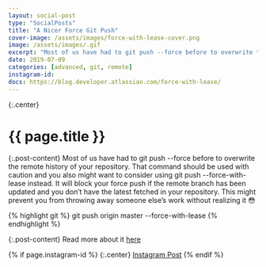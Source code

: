 ```yaml
---
layout: social-post
type: "SocialPosts"
title: "A Nicer Force Git Push"
cover-image: /assets/images/force-with-lease-cover.png
image: /assets/images/.gif
excerpt: "Most of us have had to git push --force before to overwrite the remote history of your repository. There is a flag that is a bit safer..."
date: 2019-07-09
categories: [advanced, git, remote]
instagram-id: 
docs: https://blog.developer.atlassian.com/force-with-lease/
---
```

{:.center}
# {{ page.title }}

{:.post-content}
Most of us have had to git push --force before to overwrite the remote history 
of your repository. That command should be used with caution and you also might 
want to consider using git push --force-with-lease instead. It will block your 
force push if the remote branch has been updated and you don’t have the latest 
fetched in your repository. This might prevent you from throwing away someone else’s work without realizing it 😳

{% highlight git %}
git push origin master --force-with-lease
{% endhighlight %}

{:.post-content}
Read more about it <a href="{{page.docs}}" target="_blank">here</a>

{% if page.instagram-id %}
{:.center}
<a class="insta-link" href="https://www.instagram.com/p/{{page.instagram-id}}" target="_blank">Instagram Post</a>
{% endif %}
